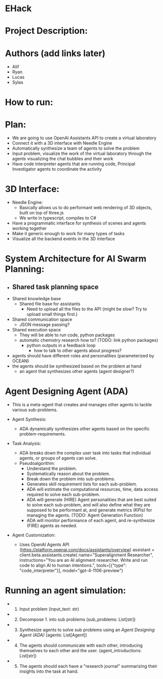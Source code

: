 # EHack
# Project Description:

# Authors (add links later)
- Alif
- Ryan
- Lucas
- Sylas

# How to run:



# Plan:
- We are going to use OpenAI Assistants API to create a virtual laboratory
- Connect it with a 3D interface with Needle Engine
- Automatically synthesize a team of agents to solve the problem
- Input problem, visualize the work of the virtual laboratory through the agents visualizing the chat bubbles and their work
- Have code interpreter agents that are running code, Principal Investigator agents to coordinate the activity

# 3D Interface:
- Needle Engine:
    - Basically allows us to do performant web rendering of 3D objects, built on top of three.js
    - We write in typescript, compiles to C#
- Have a programmatic interface for synthesis of scenes and agents working together
- Make it generic enough to work for many types of tasks
- Visualize all the backend events in the 3D interface

# System Architecture for AI Swarm Planning:
- Shared task planning space
    - 
- Shared knowledge base
    - Shared file base for assistants
        - Need to upload all the files to the API (might be slow? Try to upload small things first.)
- Shared communication space
    - JSON message passing?
- Shared execution space
    - They will be able to run code, python packages
    - automatic chemistry research how to? (TODO: link python packages)
        - python outputs in a feedback loop
            - how to talk to other agents about progress?
- agents should have different roles and personalities (parameterized by OCEAN)
- the agents should be synthesized based on the problem at hand
    - an agent that synthesizes other agents (agent designer?)

# Agent Designing Agent (ADA)
- This is a meta-agent that creates and manages other agents to tackle various sub-problems.
- Agent Synthesis:
    - ADA dynamically synthesizes other agents based on the specific problem-requirements.
- Task Analysis:
    - ADA breaks down the complex user task into tasks that individual agents, or groups of agents can solve.
    - Pseudoalgorithm:
        - Understand the problem.
        - Systematically reason about the problem.
        - Break down the problem into sub-problems.
        - Generates skill requirement lists for each sub-problem.
        - ADA will estimate the computational resources, time, data access required to solve each sub-problem.
        - ADA will generate (HIRE) Agent personalities that are best suited to solve each sub-problem, and will also define what they are supposed to be performant at, and generate metrics (KPIs) for managing the agents. (TODO: Agent Generation Function)
        - ADA will monitor performance of each agent, and re-synthesize (FIRE) agents as needed.

- Agent Customization:
    - Uses OpenAI Agents API (https://platform.openai.com/docs/assistants/overview)
    assistant = client.beta.assistants.create(
    name="Superalignment Researcher",
    instructions="You are an AI alignment researcher. Write and run code to align AI to human intentions.",
    tools=[{"type": "code_interpreter"}],
    model="gpt-4-1106-preview")

# Running an agent simulation:
- 1. Input problem (input_text: str)
- 2. Decompose 1. into sub problems (sub_problems: List[str])
- 3. Synthesize agents to solve sub problems using an *Agent Designing Agent (ADA)* (agents: List[Agent])
- 4. The agents should communicate with each other, introducing themselves to each other and the user. (agent_introductions: List[str])
- 5. The agents should each have a "research journal" summarizing their insights into the task at hand.
